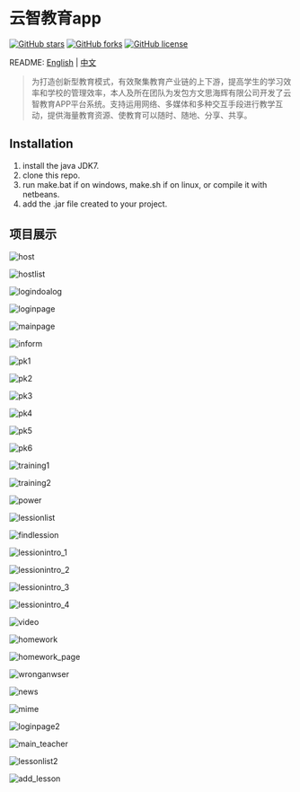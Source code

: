 # 云智教育app
[![GitHub stars](https://img.shields.io/github/stars/WithLei/Edu_YunZhi.svg)](https://github.com/WithLei/Edu_YunZhi/stargazers) [![GitHub forks](https://img.shields.io/github/forks/WithLei/Edu_YunZhi.svg)](https://github.com/WithLei/Edu_YunZhi/network) [![GitHub license](https://img.shields.io/github/license/WithLei/Edu_YunZhi.svg)](https://github.com/WithLei/Edu_YunZhi/blob/master/LICENSE)

README: [English](https://github.com/WithLei/Edu_YunZhi/blob/master/README.md) | [中文](https://github.com/WithLei/Edu_YunZhi/blob/master/README-zh.md)

>  为打造创新型教育模式，有效聚集教育产业链的上下游，提高学生的学习效率和学校的管理效率，本人及所在团队为发包方文思海辉有限公司开发了云智教育APP平台系统。支持运用网络、多媒体和多种交互手段进行教学互动，提供海量教育资源、使教育可以随时、随地、分享、共享。

## Installation

1. install the java JDK7.
2. clone this repo.
3. run make.bat if on windows, make.sh if on linux, or compile it with netbeans.
4. add the .jar file created to your project.

## 项目展示
![host](https://github.com/WithLei/Edu_YunZhi/blob/master/screenshots/1.png)

![hostlist](https://github.com/WithLei/Edu_YunZhi/blob/master/screenshots/1-1.png)

![logindoalog](https://github.com/WithLei/Edu_YunZhi/blob/master/screenshots/2.png)

![loginpage](https://github.com/WithLei/Edu_YunZhi/blob/master/screenshots/3.png)

![mainpage](https://github.com/WithLei/Edu_YunZhi/blob/master/screenshots/4.png)

![inform](https://github.com/WithLei/Edu_YunZhi/blob/master/screenshots/5.png)

![pk1](https://github.com/WithLei/Edu_YunZhi/blob/master/screenshots/6.png)

![pk2](https://github.com/WithLei/Edu_YunZhi/blob/master/screenshots/7.png)

![pk3](https://github.com/WithLei/Edu_YunZhi/blob/master/screenshots/8.png)

![pk4](https://github.com/WithLei/Edu_YunZhi/blob/master/screenshots/9.png)

![pk5](https://github.com/WithLei/Edu_YunZhi/blob/master/screenshots/10.png)

![pk6](https://github.com/WithLei/Edu_YunZhi/blob/master/screenshots/11.png)

![training1](https://github.com/WithLei/Edu_YunZhi/blob/master/screenshots/12.png)

![training2](https://github.com/WithLei/Edu_YunZhi/blob/master/screenshots/13.png)

![power](https://github.com/WithLei/Edu_YunZhi/blob/master/screenshots/14.png)

![lessionlist](https://github.com/WithLei/Edu_YunZhi/blob/master/screenshots/15.png)

![findlession](https://github.com/WithLei/Edu_YunZhi/blob/master/screenshots/16.png)

![lessionintro_1](https://github.com/WithLei/Edu_YunZhi/blob/master/screenshots/17.png)

![lessionintro_2](https://github.com/WithLei/Edu_YunZhi/blob/master/screenshots/18.png)

![lessionintro_3](https://github.com/WithLei/Edu_YunZhi/blob/master/screenshots/19.png)

![lessionintro_4](https://github.com/WithLei/Edu_YunZhi/blob/master/screenshots/21.png)

![video](https://github.com/WithLei/Edu_YunZhi/blob/master/screenshots/20.png)

![homework](https://github.com/WithLei/Edu_YunZhi/blob/master/screenshots/22.png)

![homework_page](https://github.com/WithLei/Edu_YunZhi/blob/master/screenshots/23.png)

![wronganwser](https://github.com/WithLei/Edu_YunZhi/blob/master/screenshots/24.png)

![news](https://github.com/WithLei/Edu_YunZhi/blob/master/screenshots/25.png)

![mime](https://github.com/WithLei/Edu_YunZhi/blob/master/screenshots/26.png)

![loginpage2](https://github.com/WithLei/Edu_YunZhi/blob/master/screenshots/27.png)

![main_teacher](https://github.com/WithLei/Edu_YunZhi/blob/master/screenshots/28.png)

![lessonlist2](https://github.com/WithLei/Edu_YunZhi/blob/master/screenshots/35.png)

![add_lesson](https://github.com/WithLei/Edu_YunZhi/blob/master/screenshots/36.png)
